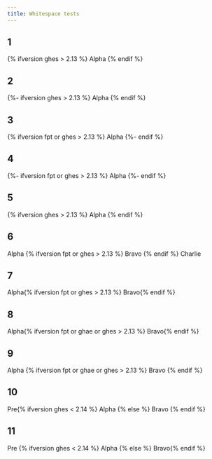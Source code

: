 ```yaml
---
title: Whitespace tests
---
```


## 1
<div class="example1">
{% ifversion ghes > 2.13 %}
  Alpha
{% endif %}
</div>

## 2
<div class="example2">
{%- ifversion ghes > 2.13 %}
  Alpha
{% endif %}
</div>

## 3
<div class="example3">
{% ifversion fpt or ghes > 2.13 %}
  Alpha
{%- endif %}
</div>

## 4
<div class="example4">
{%- ifversion fpt or ghes > 2.13 %}
  Alpha
{%- endif %}
</div>

## 5
<div class="example5">
{% ifversion ghes > 2.13 %}
  Alpha
{% endif %}
</div>

## 6
<div class="example6">
  Alpha
{% ifversion fpt or ghes > 2.13 %}
  Bravo
{% endif %}
  Charlie
</div>

## 7
<div class="example7">
Alpha{% ifversion fpt or ghes > 2.13 %}
Bravo{% endif %}
</div>

## 8
<div class="example8">
Alpha{% ifversion fpt or ghae or ghes > 2.13 %}
Bravo{% endif %}
</div>

## 9
<div class="example9">
Alpha
{% ifversion fpt or ghae or ghes > 2.13 %}
Bravo
{% endif %}
</div>

## 10
<div class="example10">
Pre{% ifversion ghes < 2.14 %}
Alpha
{% else %}
Bravo
{% endif %}
</div>

## 11
<div class="example11">
Pre
{% ifversion ghes < 2.14 %}
Alpha
{% else %}
Bravo{% endif %}
</div>